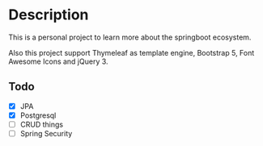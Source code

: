 # Description

This is a personal project to learn more about the springboot ecosystem.

Also this project support Thymeleaf as template engine, Bootstrap 5,
Font Awesome Icons and jQuery 3.

## Todo

- [x] JPA
- [x] Postgresql
- [ ] CRUD things
- [ ] Spring Security
